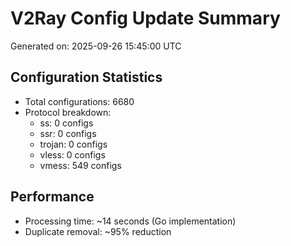 # V2Ray Config Update Summary
Generated on: 2025-09-26 15:45:00 UTC

## Configuration Statistics
- Total configurations: 6680
- Protocol breakdown:
  - ss: 0 configs
  - ssr: 0 configs
  - trojan: 0 configs
  - vless: 0 configs
  - vmess: 549 configs

## Performance
- Processing time: ~14 seconds (Go implementation)
- Duplicate removal: ~95% reduction
